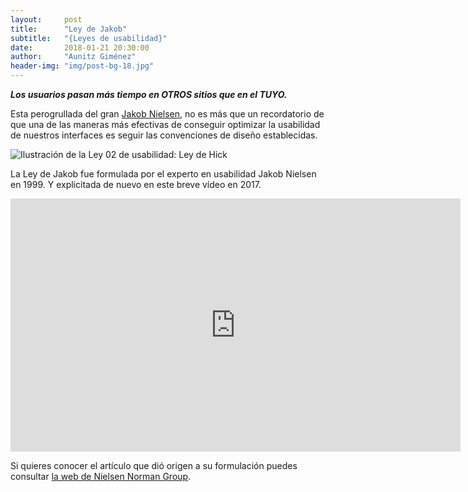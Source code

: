 ```yaml
---
layout:     post
title:      "Ley de Jakob"
subtitle:   "{Leyes de usabilidad}"
date:       2018-01-21 20:30:00
author:     "Aunitz Giménez"
header-img: "img/post-bg-18.jpg"
---
```


<p><em><strong>Los usuarios pasan más tiempo en OTROS sitios que en el TUYO.</strong></em></p>

<p>Esta perogrullada del gran <a href="https://www.nngroup.com/people/jakob-nielsen/" target="_blank">Jakob Nielsen</a>, no es más que un recordatorio de que una de las maneras más efectivas de conseguir optimizar la usabilidad de nuestros interfaces es seguir las convenciones de diseño establecidas.</p>

<p><img src="{{ site.baseurl }}/img/ley-02-ley-de-hick.png" alt="Ilustración de la Ley 02 de usabilidad: Ley de Hick"></p>

<p>La Ley de Jakob fue formulada por el experto en usabilidad Jakob Nielsen en 1999. Y explicitada de nuevo en este breve vídeo en 2017.</p>

<p><iframe width="720" height="405" src="https://www.youtube-nocookie.com/embed/wzb4mK9DiHM?rel=0&amp;showinfo=0" frameborder="0" allowfullscreen></iframe></p>

<p>Si quieres conocer el artículo que dió origen a su formulación puedes consultar <a href="https://www.nngroup.com/articles/do-interface-standards-stifle-design-creativity/" target="_blank">la web de Nielsen Norman Group</a>.</p>